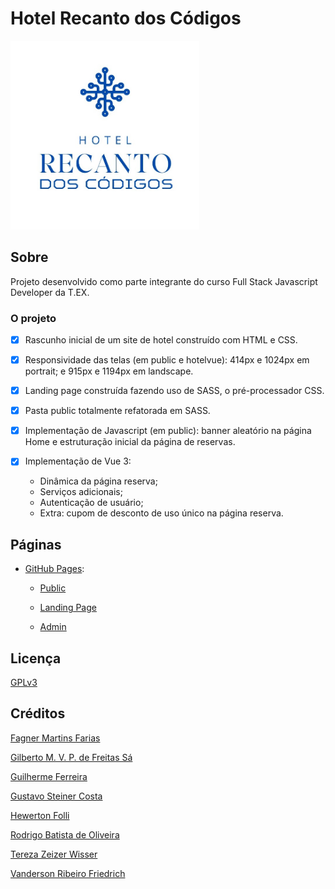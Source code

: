 # Hotel Recanto dos Códigos

<img src="public/images/Logo%20Hotel.jpeg" width="60%" alt="Logo Hotel Recanto dos Códigos"/>

## Sobre
Projeto desenvolvido como parte integrante do curso Full Stack Javascript Developer da T.EX.

### O projeto
- [x] Rascunho inicial de um site de hotel construído com HTML e CSS.
- [x] Responsividade das telas (em public e hotelvue): 414px e 1024px em portrait; e 915px e 1194px em landscape.

- [x] Landing page construída fazendo uso de SASS, o pré-processador CSS. 

- [x] Pasta public totalmente refatorada em SASS.
- [x] Implementação de Javascript (em  public): banner aleatório na página Home e estruturação inicial da página de reservas.
  
- [x] Implementação de Vue 3: 
  - Dinâmica da página reserva;
  - Serviços adicionais;
  - Autenticação de usuário;
  - Extra: cupom de desconto de uso único na página reserva.

## Páginas 
- [GitHub Pages](https://tetezw.github.io/hotel_T.EX/):
  
  - [Public](public/home.html)

  - [Landing Page](landingPage/singlePage.html)
  - [Admin](admin/home_admin.html)

## Licença
[GPLv3](https://choosealicense.com/licenses/gpl-3.0/)


## Créditos
[Fagner Martins Farias](https://github.com/ffagner)

[Gilberto M. V. P. de Freitas Sá](https://github.com/Gibasa)

[Guilherme Ferreira](https://github.com/devguiferreira)

[Gustavo Steiner Costa](https://github.com/GustaSteiner)

[Hewerton Folli](https://github.com/hewertonfl)

[Rodrigo Batista de Oliveira](https://github.com/roliveira22)

[Tereza Zeizer Wisser](https://github.com/Tetezw)

[Vanderson Ribeiro Friedrich](https://github.com/VaanRF)


